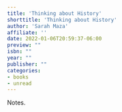```yaml
---
title: 'Thinking about History'
shorttitle: 'Thinking about History'
author: 'Sarah Maza'
affiliate: ''
date: 2022-01-06T20:59:37-06:00 
preview: ""
isbn: ""
year: ""
publisher: ""
categories: 
- books
- unread
---
```


Notes.

